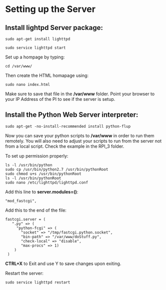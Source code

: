 # Setting up the Server

## Install lightpd Server package:

`sudo apt-get install lighttpd`

`sudo service lighttpd start`

Set up a hompage by typing:

`cd /var/www/`

Then create the HTML homapage using:

`sudo nano index.html`

Make sure to save that file in the **/var/www** folder. Point your browser to your IP Address of the PI to see if the server is setup.

## Install the Python Web Server interpreter:

`sudo apt-get -no-install-recommended install python-flup`

Now you can save your python scripts to **/var/www** in order to run them remotely. You will also need to adjust your scripts to run from the server not from a local script. Check the example in the RPI_3 folder.

To set up permission properly:

```
ls -l /usr/bin/python
sudo cp /usr/bin/python2.7 /usr/bin/pythonRoot
sudo chmod u+s /usr/bin/pythonRoot
ls -l /usr/bin/pythonRoot
sudo nano /etc/lighttpd/lighttpd.conf
```

Add this line to **server.modules=()**:

`"mod_fastcgi",`

Add this to the end of the file:

```
fastcgi.server = (
   ".py" => (
     "python-fcgi" => (
       "socket" => "/tmp/fastcgi.python.socket",
       "bin-path" => "/var/www/doStuff.py",
       "check-local" => "disable",
       "max-procs" => 1)
    )
 )
```

**CTRL+X** to Exit and use Y to save changes upon exiting.

Restart the server:

`sudo service lighttpd restart`
